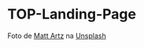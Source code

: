 # TOP-Landing-Page

Foto de <a href="https://unsplash.com/pt-br/@mattartz?utm_content=creditCopyText&utm_medium=referral&utm_source=unsplash">Matt Artz</a> na <a href="https://unsplash.com/pt-br/fotografias/elefante-marrom-ao-lado-de-folhas-verdes-kjXw0IENAeU?utm_content=creditCopyText&utm_medium=referral&utm_source=unsplash">Unsplash</a>
      